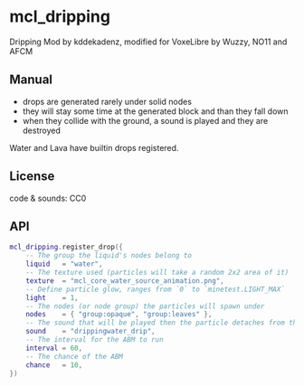 # mcl_dripping

Dripping Mod by kddekadenz, modified for VoxeLibre by Wuzzy, NO11 and AFCM

## Manual

- drops are generated rarely under solid nodes
- they will stay some time at the generated block and than they fall down
- when they collide with the ground, a sound is played and they are destroyed

Water and Lava have builtin drops registered.

## License

code & sounds: CC0

## API

```lua
mcl_dripping.register_drop({
	-- The group the liquid's nodes belong to
	liquid   = "water",
	-- The texture used (particles will take a random 2x2 area of it)
	texture  = "mcl_core_water_source_animation.png",
	-- Define particle glow, ranges from `0` to `minetest.LIGHT_MAX`
	light    = 1,
	-- The nodes (or node group) the particles will spawn under
	nodes    = { "group:opaque", "group:leaves" },
	-- The sound that will be played then the particle detaches from the roof, see SimpleSoundSpec in lua_api.txt
	sound    = "drippingwater_drip",
	-- The interval for the ABM to run
	interval = 60,
	-- The chance of the ABM
	chance   = 10,
})
```
